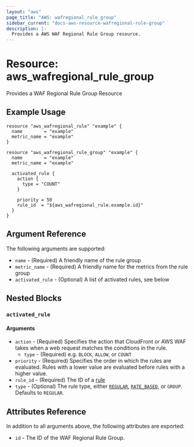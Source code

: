 ```yaml
---
layout: "aws"
page_title: "AWS: wafregional_rule_group"
sidebar_current: "docs-aws-resource-wafregional-rule-group"
description: |-
  Provides a AWS WAF Regional Rule Group resource.
---
```


# Resource: aws_wafregional_rule_group

Provides a WAF Regional Rule Group Resource

## Example Usage

```hcl
resource "aws_wafregional_rule" "example" {
  name        = "example"
  metric_name = "example"
}

resource "aws_wafregional_rule_group" "example" {
  name        = "example"
  metric_name = "example"

  activated_rule {
    action {
      type = "COUNT"
    }

    priority = 50
    rule_id  = "${aws_wafregional_rule.example.id}"
  }
}
```

## Argument Reference

The following arguments are supported:

* `name` - (Required) A friendly name of the rule group
* `metric_name` - (Required) A friendly name for the metrics from the rule group
* `activated_rule` - (Optional) A list of activated rules, see below

## Nested Blocks

### `activated_rule`

#### Arguments

* `action` - (Required) Specifies the action that CloudFront or AWS WAF takes when a web request matches the conditions in the rule.
  * `type` - (Required) e.g. `BLOCK`, `ALLOW`, or `COUNT`
* `priority` - (Required) Specifies the order in which the rules are evaluated. Rules with a lower value are evaluated before rules with a higher value.
* `rule_id` - (Required) The ID of a [rule](/docs/providers/aws/r/wafregional_rule.html)
* `type` - (Optional) The rule type, either [`REGULAR`](/docs/providers/aws/r/wafregional_rule.html), [`RATE_BASED`](/docs/providers/aws/r/wafregional_rate_based_rule.html), or `GROUP`. Defaults to `REGULAR`.

## Attributes Reference

In addition to all arguments above, the following attributes are exported:

* `id` - The ID of the WAF Regional Rule Group.
